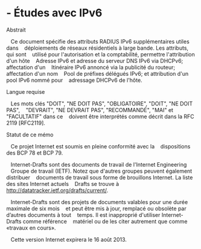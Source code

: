 # - Études avec IPv6

Abstrait

   Ce document spécifie des attributs RADIUS IPv6 supplémentaires utiles dans
   déploiements de réseaux résidentiels à large bande. Les attributs, qui sont
   utilisé pour l'autorisation et la comptabilité, permettre l'attribution d'un hôte
   Adresse IPv6 et adresse du serveur DNS IPv6 via DHCPv6; affectation d'un
   Itinéraire IPv6 annoncé via la publicité du routeur; affectation d'un nom
   Pool de préfixes délégués IPv6; et attribution d'un pool IPv6 nommé pour
   adressage DHCPv6 de l'hôte.

Langue requise

   Les mots clés "DOIT", "NE DOIT PAS", "OBLIGATOIRE", "DOIT", "NE DOIT PAS",
   "DEVRAIT", "NE DEVRAIT PAS", "RECOMMANDÉ", "MAI" et "FACULTATIF" dans ce
   doivent être interprétés comme décrit dans la RFC 2119 [RFC2119].

Statut de ce mémo

   Ce projet Internet est soumis en pleine conformité avec la
   dispositions des BCP 78 et BCP 79.

   Internet-Drafts sont des documents de travail de l'Internet Engineering
   Groupe de travail (IETF). Notez que d'autres groupes peuvent également distribuer
   documents de travail sous forme de brouillons Internet. La liste des sites Internet actuels
   Drafts se trouve à http://datatracker.ietf.org/drafts/current/.

   Internet-Drafts sont des projets de documents valables pour une durée maximale de six mois
   et peut être mis à jour, remplacé ou obsolète par d’autres documents à tout
   temps. Il est inapproprié d'utiliser Internet-Drafts comme référence
   matériel ou de les citer autrement que comme «travaux en cours».

   Cette version Internet expirera le 16 août 2013.
   
   
